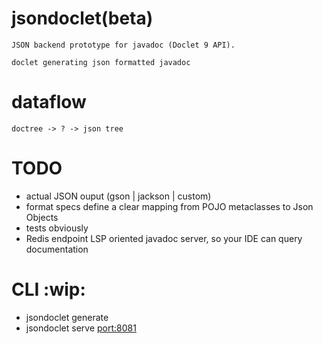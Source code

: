 # jsondoclet(beta)

	JSON backend prototype for javadoc (Doclet 9 API).

	doclet generating json formatted javadoc

# dataflow

	doctree -> ? -> json tree

# TODO

  - actual JSON ouput (gson | jackson | custom)
  - format specs
	define a clear mapping from POJO metaclasses to Json Objects
  - tests
	obviously
  - Redis endpoint
	LSP oriented javadoc server, so your IDE can query documentation

# CLI                                                                   :wip:

  - jsondoclet generate <source-root>
  - jsondoclet serve <source-code> <port:8081>

